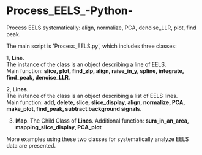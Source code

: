 # Process_EELS_-Python-
Process EELS systematically: align, normalize, PCA, denoise_LLR, plot, find peak.

The main script is 'Process_EELS.py', which includes three classes:  

1, **Line**.  
The instance of the class is an object describing a line of EELS.  
Main function: **slice, plot, find_zlp, align, raise_in_y, spline, integrate, find_peak, denoise_LLR**.

2, **Lines**.  
The instance of the class is an object describing a list of EELS lines.  
Main function: **add, delete, slice, slice_display, align, normalize, PCA, make_plot, find_peak, subtract background signals**.

3. **Map**.
The Child Class of **Lines**.
Additional function: **sum_in_an_area, mapping_slice_display, PCA_plot**

More examples using these two classes for systematically analyze EELS data are presented.  
